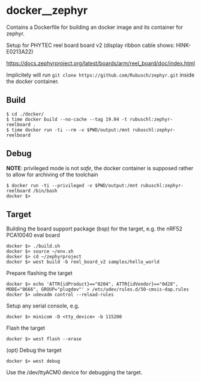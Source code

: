 # docker__zephyr

Contains a Dockerfile for building an docker image and its container for zephyr.

Setup for PHYTEC reel board board v2 (display ribbon cable shows: HINK-E0213A22)

https://docs.zephyrproject.org/latest/boards/arm/reel_board/doc/index.html

Implicitely will run ```git clone https://github.com/Rubusch/zephyr.git``` inside the docker container.


## Build

```
$ cd ./docker/
$ time docker build --no-cache --tag 19.04 -t rubuschl:zephyr-reelboard .
$ time docker run -ti --rm -v $PWD/output:/mnt rubuschl:zephyr-reelboard
```


## Debug

**NOTE**: privileged mode is not _safe_, the docker container is supposed rather to allow for archiving of the toolchain


```
$ docker run -ti --privileged -v $PWD/output:/mnt rubuschl:zephyr-reelboard /bin/bash
docker $>
```

## Target

Building the board support package (bsp) for the target, e.g. the nRF52 PCA10040 eval board

```
docker $> ./build.sh
docker $> source ~/env.sh
docker $> cd ~/zephyrproject
docker $> west build -b reel_board_v2 samples/hello_world
```

Prepare flashing the target

```
docker $> echo 'ATTR{idProduct}=="0204", ATTR{idVendor}=="0d28", MODE="0666", GROUP="plugdev"' > /etc/udev/rules.d/50-cmsis-dap.rules
docker $> udevadm control --reload-rules
```

Setup any serial console, e.g.

```
docker $> minicom -D <tty_device> -b 115200
```

Flash the target
```
docker $> west flash --erase
```

(opt) Debug the target
```
docker $> west debug
```

Use the /dev/ttyACM0 device for debugging the target.
